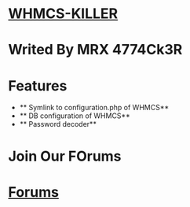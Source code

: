 # [WHMCS-KILLER](http://securesec.top)
# Writed By MRX 4774Ck3R 
# Features
* ** Symlink to configuration.php of WHMCS**
* ** DB configuration of WHMCS**
* ** Password decoder**
# Join Our FOrums
# [Forums](http://securesec.top/cc)
